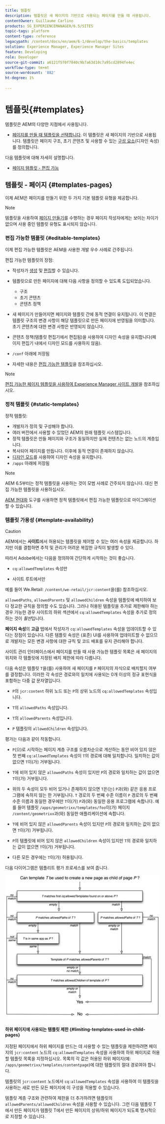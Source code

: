 ```yaml
---
title: 템플릿
description: 템플릿은 새 페이지의 기반으로 사용되는 페이지를 만들 때 사용됩니다.
contentOwner: Guillaume Carlino
products: SG_EXPERIENCEMANAGER/6.5/SITES
topic-tags: platform
content-type: reference
legacypath: /content/docs/en/aem/6-1/develop/the-basics/templates
solution: Experience Manager, Experience Manager Sites
feature: Developing
role: Developer
source-git-commit: a6121f570f7840c9b7a63d10c7a95cd2894fe4ec
workflow-type: tm+mt
source-wordcount: '882'
ht-degree: 1%

---
```


# 템플릿{#templates}

템플릿은 AEM의 다양한 지점에서 사용됩니다.

* [페이지를 만들 때 템플릿을 선택합니다](#templates-pages). 이 템플릿은 새 페이지의 기반으로 사용됩니다. 템플릿은 페이지 구조, 초기 콘텐츠 및 사용할 수 있는 [구성 요소](/help/sites-authoring/default-components.md)(디자인 속성)를 정의합니다.

다음 템플릿에 대해 자세히 설명합니다.

* [페이지 템플릿 - 편집 가능](/help/sites-developing/page-templates-editable.md)

## 템플릿 - 페이지 {#templates-pages}

이제 AEM은 페이지를 만들기 위한 두 가지 기본 템플릿 유형을 제공합니다.

>[!NOTE]
>
>템플릿을 사용하여 [페이지 만들기](/help/sites-authoring/managing-pages.md#creating-a-new-page)를 수행하는 경우 페이지 작성자에게는 보이는 차이가 없으며 사용 중인 템플릿 유형도 표시되지 않습니다.

### 편집 가능한 템플릿 {#editable-templates}

이제 편집 가능한 템플릿은 AEM을 사용한 개발 우수 사례로 간주됩니다.

편집 가능한 템플릿의 장점:

* 작성자가 [생성](/help/sites-authoring/templates.md#creating-a-new-template-template-author) 및 [편집](/help/sites-authoring/templates.md#editing-a-template-structure-template-author)할 수 있습니다.

* 템플릿으로 만든 페이지에 대해 다음 사항을 정의할 수 있도록 도입되었습니다.

   * 구조
   * 초기 콘텐츠
   * 콘텐츠 정책

* 새 페이지가 만들어지면 페이지와 템플릿 간에 동적 연결이 유지됩니다. 이 연결은 템플릿 구조의 변경 사항이 해당 템플릿으로 만든 페이지에 반영됨을 의미합니다. 초기 콘텐츠에 대한 변경 사항은 반영되지 않습니다.
* 콘텐츠 정책(템플릿 편집기에서 편집됨)을 사용하여 디자인 속성을 유지합니다(페이지 편집기 내에서 디자인 모드를 사용하지 않음).
* `/conf` 아래에 저장됨
* 자세한 내용은 [편집 가능한 템플릿](/help/sites-developing/page-templates-editable.md)을 참조하십시오.

>[!NOTE]
>
>[편집 가능한 페이지 템플릿을 사용하여 Experience Manager 사이트 개발](https://experienceleague.adobe.com/docs/experience-manager-learn/sites/page-authoring/template-editor-feature-video-use.html?lang=ko)을 참조하십시오.

### 정적 템플릿 {#static-templates}

정적 템플릿:

* 개발자가 정의 및 구성해야 합니다.
* 여러 버전에서 사용할 수 있었던 AEM의 원래 템플릿 시스템입니다.
* 정적 템플릿은 만들 페이지와 구조가 동일하지만 실제 컨텐츠는 없는 노드의 계층입니다.
* 복사되어 페이지를 만듭니다. 이후에 동적 연결이 존재하지 않습니다.
* [디자인 모드](/help/sites-authoring/default-components-designmode.md)를 사용하여 디자인 속성을 유지합니다.
* `/apps` 아래에 저장됨

>[!NOTE]
>
>AEM 6.5부터는 정적 템플릿을 사용하는 것이 모범 사례로 간주되지 않습니다. 대신 편집 가능한 템플릿을 사용하십시오.
>
>[AEM 현대화](modernization-tools.md) 도구를 사용하면 정적 템플릿에서 편집 가능한 템플릿으로 마이그레이션할 수 있습니다.

### 템플릿 가용성 {#template-availability}

>[!CAUTION]
>
>AEM에서는 **사이트**&#x200B;에서 허용되는 템플릿을 제어할 수 있는 여러 속성을 제공합니다. 하지만 이를 결합하면 추적 및 관리가 어려운 복잡한 규칙이 발생할 수 있다.
>
>따라서 Adobe에서는 다음을 정의하여 간단하게 시작하는 것이 좋습니다.
>
>* `cq:allowedTemplates` 속성만
>
>* 사이트 루트에서만
>
>예를 들어 We.Retail: `/content/we-retail/jcr:content`을(를) 참조하십시오.
>
>`allowedPaths`, `allowedParents` 및 `allowedChildren` 속성을 템플릿에 배치하여 보다 정교한 규칙을 정의할 수도 있습니다. 그러나 허용된 템플릿을 추가로 제한해야 하는 경우 가능한 경우 사이트의 하위 섹션에서 `cq:allowedTemplates` 속성을 추가로 정의하는 것이 *훨씬*&#x200B;입니다.
>
>**페이지 속성**&#x200B;의 **고급** 탭에서 작성자가 `cq:allowedTemplates` 속성을 업데이트할 수 있다는 장점이 있습니다. 다른 템플릿 속성은 (표준) UI를 사용하여 업데이트할 수 없으므로 개발자는 모든 변경 사항에 대한 규칙 및 코드 배포를 유지 관리해야 합니다.

사이트 관리 인터페이스에서 페이지를 만들 때 사용 가능한 템플릿 목록은 새 페이지의 위치와 각 템플릿에 지정된 배치 제한에 따라 다릅니다.

다음 속성은 템플릿 `T`을(를) 사용하여 새 페이지를 `P` 페이지의 자식으로 배치할지 여부를 결정합니다. 이러한 각 속성은 경로와의 일치에 사용되는 0개 이상의 정규 표현식을 포함하는 다중 값 문자열입니다.

* `P`의 `jcr:content` 하위 노드 또는 `P`의 상위 노드의 `cq:allowedTemplates` 속성입니다.

* `T`의 `allowedPaths` 속성입니다.

* `T`의 `allowedParents` 속성입니다.

* `P` 템플릿의 `allowedChildren` 속성입니다.

평가는 다음과 같이 작동합니다.

* `P`(으)로 시작하는 페이지 계층 구조를 오름차순으로 계산하는 동안 비어 있지 않은 첫 번째 `cq:allowedTemplates` 속성이 `T`의 경로에 대해 일치합니다. 일치하는 값이 없으면 `T`이(가) 거부됩니다.

* `T`에 비어 있지 않은 `allowedPaths` 속성이 있지만 `P`의 경로와 일치하는 값이 없으면 `T`이(가) 거부됩니다.

* 위의 두 속성이 모두 비어 있거나 존재하지 않으면 `T`은(는) `P`과(와) 같은 응용 프로그램에 속하지 않는 한 거부됩니다. `T` 경로의 두 번째 수준 이름이 `P` 경로의 두 번째 수준 이름과 동일한 경우에만 `T`이(가) `P`과(와) 동일한 응용 프로그램에 속합니다. 예를 들어 템플릿 `/apps/geometrixx/templates/foo`이(가) 페이지 `/content/geometrixx`과(와) 동일한 애플리케이션에 속합니다.

* `T`에 비어 있지 않은 `allowedParents` 속성이 있지만 `P`의 경로와 일치하는 값이 없으면 `T`이(가) 거부됩니다.

* `P`의 템플릿에 비어 있지 않은 `allowedChildren` 속성이 있지만 `T`의 경로와 일치하는 값이 없으면 `T`이(가) 거부됩니다.

* 다른 모든 경우에는 `T`이(가) 허용됩니다.

다음 다이어그램은 템플리트 평가 프로세스를 보여 줍니다.

![chlimage_1-176](assets/chlimage_1-176.png)

#### 하위 페이지에 사용되는 템플릿 제한 {#limiting-templates-used-in-child-pages}

지정된 페이지에서 하위 페이지를 만드는 데 사용할 수 있는 템플릿을 제한하려면 페이지의 `jcr:content` 노드의 `cq:allowedTemplates` 속성을 사용하여 하위 페이지로 허용할 템플릿 목록을 지정하십시오. 목록의 각 값은 허용된 하위 페이지(예: `/apps/geometrixx/templates/contentpage`)에 대한 템플릿의 절대 경로여야 합니다.

템플릿의 `jcr:content` 노드에서 `cq:allowedTemplates` 속성을 사용하여 이 템플릿을 사용하는 새로 만든 모든 페이지에 이 구성을 적용할 수 있습니다.

템플릿 계층 구조와 관련하여 제한을 더 추가하려면 템플릿의 `allowedParents/allowedChildren` 속성을 사용할 수 있습니다. 그런 다음 템플릿 T에서 만든 페이지가 템플릿 T에서 만든 페이지의 상위/하위 페이지가 되도록 명시적으로 지정할 수 있습니다.

